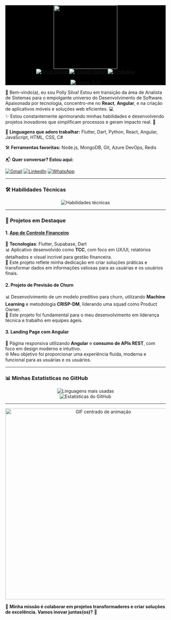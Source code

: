 <div id="header" align="center" style="background-color:#000000">
  <img src="https://media.giphy.com/media/NgurY1o4z080Jfoyzw/giphy.gif" width="200" height="200"/>
</div>

<div id="badges" align="center" style="background-color:#000000">
  <a href="mailto:pollyanerodriguesfernandes@gmail.com" target="_blank">
    <img src="https://img.shields.io/badge/Gmail-D14836?style=for-the-badge&logo=gmail&logoColor=white" alt="Gmail Badge"/>
  </a>
  <a href="https://br.linkedin.com/in/pollyrfs" target="_blank">
    <img src="https://img.shields.io/badge/LinkedIn-blue?style=for-the-badge&logo=linkedin&logoColor=white" alt="LinkedIn Badge"/>
  </a>
  <a href="#" title="WhatsApp">
    <img src="https://img.shields.io/badge/-WhatsApp-25d366?style=for-the-badge&labelColor=25d366&logo=whatsapp&logoColor=white" alt="WhatsApp"/>
  </a>
  <br><br>
  <a href="https://git.io/typing-svg">
    <img src="https://readme-typing-svg.demolab.com?font=Fira+Code&size=30&pause=1000&color=F73ADA&multiline=true&width=435&lines=🌟 Sejam muito Bem-vindos(as)! 💖" alt="Typing SVG"/>
  </a>
</div>

<p align="left"> 
  🎉 Bem-vindo(a), eu sou Polly Silva! Estou em transição da área de Analista de Sistemas para o empolgante universo do Desenvolvimento de Software. Apaixonada por tecnologia, concentro-me no <strong>React</strong>, <strong>Angular</strong>, e na criação de aplicativos móveis e soluções web eficientes. 💻
<br>
✨ Estou constantemente aprimorando minhas habilidades e desenvolvendo projetos inovadores que simplificam processos e geram impacto real. 🚀
</p>

<p align="left">
  🦄 <strong>Linguagens que adoro trabalhar:</strong> Flutter, Dart, Python, React, Angular, JavaScript, HTML, CSS, C#
</p>

<p align="left">
  🛠️ <strong>Ferramentas favoritas:</strong> Node.js, MongoDB, Git, Azure DevOps, Redis
</p>

<p align="left">
  📬 <strong>Quer conversar? Estou aqui:</strong>
</p>

<p align="left">
  <a href="mailto:pollyanerodriguesfernandes@gmail.com" title="Gmail">
    <img src="https://img.shields.io/badge/-Gmail-FF0000?style=flat-square&labelColor=FF0000&logo=gmail&logoColor=white" alt="Gmail"/></a>
  <a href="https://br.linkedin.com/in/pollyrfs" title="LinkedIn">
    <img src="https://img.shields.io/badge/-Linkedin-0e76a8?style=flat-square&logo=Linkedin&logoColor=white" alt="LinkedIn"/></a>
  <a href="#" title="WhatsApp">
    <img src="https://img.shields.io/badge/-WhatsApp-25d366?style=flat-square&labelColor=25d366&logo=whatsapp&logoColor=white" alt="WhatsApp"/></a>
</p>

---

### 🛠 **Habilidades Técnicas**

<div align="center">
  <img src="https://skillicons.dev/icons?i=flutter,dart,python,react,angular,js,html,css,nodejs,csharp,mongodb,git,azure,redis" alt="Habilidades técnicas">
</div>

---

### 🚀 **Projetos em Destaque**

#### **1. [App de Controle Financeiro](https://app-paagaah.flutterflow.app/loginCadastro)**  
🔧 **Tecnologias**: Flutter, Supabase, Dart  
📊 Aplicativo desenvolvido como **TCC**, com foco em UX/UI, relatórios detalhados e visual incrível para gestão financeira.  
📌 Este projeto reflete minha dedicação em criar soluções práticas e transformar dados em informações valiosas para as usuárias e os usuários finais.

#### **2. Projeto de Previsão de Churn**  
📊 Desenvolvimento de um modelo preditivo para churn, utilizando **Machine Learning** e metodologia **CRISP-DM**, liderando uma squad como Product Owner.  
🚀 Este projeto foi fundamental para o meu desenvolvimento em liderança técnica e trabalho em equipes ágeis.

#### **3. Landing Page com Angular**  
🎨 Página responsiva utilizando **Angular** e **consumo de APIs REST**, com foco em design moderno e intuitivo.  
🌐 Meu objetivo foi proporcionar uma experiência fluida, moderna e funcional para as usuárias e os usuários.

---

### 📊 **Minhas Estatísticas no GitHub**

<div align="center">
  <img src="https://github-readme-stats.vercel.app/api/top-langs/?username=Polly-Silva&layout=compact&theme=radical" alt="Linguagens mais usadas">
  <br>
  <img src="https://github-readme-stats.vercel.app/api?username=Polly-Silva&show_icons=true&theme=radical" alt="Estatísticas do GitHub">
</div>

---

<div align="center">
  <img src="https://i.redd.it/xqiiu2121ejb1.gif" width="600px" alt="GIF centrado de animação">
</div>

📢 **Minha missão é colaborar em projetos transformadores e criar soluções de excelência. Vamos inovar juntas(os)?** 🚀
